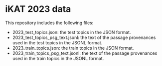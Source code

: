 <h1>iKAT 2023 data</h1>
This repository includes the following files:


<ul>
  <li> 2023_test_topics.json: the test topics in the JSON format.</li>
  <li> 2023_test_topics_psg_text.jsonl: the text of the passage provenances used in the test topics in the JSONL format.</li>
  <li> 2023_train_topics.json: the train topics in the JSON format.</li>
  <li> 2023_train_topics_psg_text.jsonl: the text of the passage provenances used in the train topics in the JSONL format.</li>
</ul>

